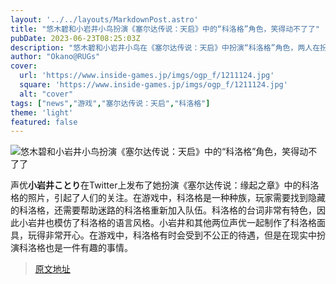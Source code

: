 ```yaml
---
layout: '../../layouts/MarkdownPost.astro'
title: "悠木碧和小岩井小鸟扮演《塞尔达传说：天启》中的“科洛格”角色，笑得动不了了"
pubDate: 2023-06-23T08:25:03Z
description: "悠木碧和小岩井小鸟在《塞尔达传说：天启》中扮演“科洛格”角色，两人在扮演时笑得动不了了。"
author: "Okano@RUGs"
cover:
  url: 'https://www.inside-games.jp/imgs/ogp_f/1211124.jpg'
  square: 'https://www.inside-games.jp/imgs/ogp_f/1211124.jpg'
  alt: "cover"
tags: ["news","游戏","塞尔达传说：天启","科洛格"]
theme: 'light'
featured: false
---
```

![悠木碧和小岩井小鸟扮演《塞尔达传说：天启》中的“科洛格”角色，笑得动不了了](https://www.inside-games.jp/imgs/ogp_f/1211124.jpg)

声优<b>小岩井ことり</b>在Twitter上发布了她扮演《塞尔达传说：缘起之章》中的科洛格的照片，引起了人们的关注。在游戏中，科洛格是一种种族，玩家需要找到隐藏的科洛格，还需要帮助迷路的科洛格重新加入队伍。科洛格的台词非常有特色，因此小岩井也模仿了科洛格的语言风格。小岩井和其他两位声优一起制作了科洛格面具，玩得非常开心。在游戏中，科洛格有时会受到不公正的待遇，但是在现实中扮演科洛格也是一件有趣的事情。

>[原文地址](https://www.inside-games.jp/article/2023/06/23/146777.html)  